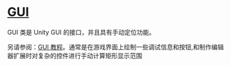 # [GUI](https://docs.unity3d.com/cn/2019.4/ScriptReference/GUI.html)

GUI 类是 Unity GUI 的接口，并且具有手动定位功能。

另请参阅：[GUI 教程](https://docs.unity3d.com/cn/2019.4/Manual/GUIScriptingGuide.html)。通常是在游戏界面上绘制一些调试信息和按钮,和制作编辑器扩展时对复杂的控件进行手动计算矩形显示范围


